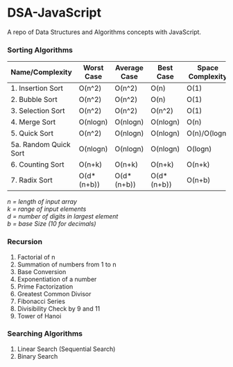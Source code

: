 # DSA-JavaScript

A repo of Data Structures and Algorithms concepts with JavaScript.

### Sorting Algorithms

| Name/Complexity       | Worst Case  | Average Case | Best Case   | Space Complexity | Stable |
| --------------------- | ----------- | ------------ | ----------- | ---------------- | ------ |
| 1. Insertion Sort     | O(n^2)      | O(n^2)       | O(n)        | O(1)             | Yes    |
| 2. Bubble Sort        | O(n^2)      | O(n^2)       | O(n)        | O(1)             | Yes    |
| 3. Selection Sort     | O(n^2)      | O(n^2)       | O(n^2)      | O(1)             | No     |
| 4. Merge Sort         | O(nlogn)    | O(nlogn)     | O(nlogn)    | O(n)             | Yes    |
| 5. Quick Sort         | O(n^2)      | O(nlogn)     | O(nlogn)    | O(n)/O(logn)     | No     |
| 5a. Random Quick Sort | O(nlogn)    | O(nlogn)     | O(nlogn)    | O(logn)          | No     |
| 6. Counting Sort      | O(n+k)      | O(n+k)       | O(n+k)      | O(n+k)           | Yes    |
| 7. Radix Sort         | O(d\*(n+b)) | O(d\*(n+b))  | O(d\*(n+b)) | O(n+b)           | Yes    |

_n = length of input array_<br>
_k = range of input elements_<br>
_d = number of digits in largest element_<br>
_b = base Size (10 for decimals)_

### Recursion

1. Factorial of n
2. Summation of numbers from 1 to n
3. Base Conversion
4. Exponentiation of a number
5. Prime Factorization
6. Greatest Common Divisor
7. Fibonacci Series
8. Divisibility Check by 9 and 11
9. Tower of Hanoi

### Searching Algorithms

1. Linear Search (Sequential Search)
2. Binary Search
